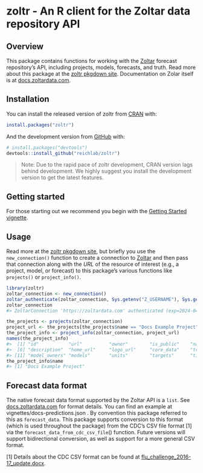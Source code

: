 
<!-- README.md is generated from README.Rmd. Please edit this file -->

# zoltr - An R client for the Zoltar data repository API

## Overview

This package contains functions for working with the
[Zoltar](https://www.zoltardata.com/) forecast repository’s API,
including projects, models, forecasts, and truth. Read more about this
package at the [zoltr pkgdown site](http://reichlab.io/zoltr/).
Documentation on Zolar itself is at
[docs.zoltardata.com](https://docs.zoltardata.com/).

## Installation

You can install the released version of zoltr from
[CRAN](https://CRAN.R-project.org) with:

``` r
install.packages("zoltr")
```

And the development version from [GitHub](https://github.com/) with:

``` r
# install.packages("devtools")
devtools::install_github("reichlab/zoltr")
```

> Note: Due to the rapid pace of zoltr development, CRAN version lags
> behind development. We highly suggest you install the development
> version to get the latest features.

## Getting started

For those starting out we recommend you begin with the [Getting Started
vignette](articles/getting-started.html).

## Usage

Read more at the [zoltr pkgdown site](http://reichlab.io/zoltr/), but
briefly you use the `new_connection()` function to create a connection
to [Zoltar](https://www.zoltardata.com/) and then pass that connection
along with the *URL* of the resource of interest (e.g., a project,
model, or forecast) to this package’s various functions like
`projects()` or `project_info()`.

``` r
library(zoltr)
zoltar_connection <- new_connection()
zoltar_authenticate(zoltar_connection, Sys.getenv("Z_USERNAME"), Sys.getenv("Z_PASSWORD"))
zoltar_connection
#> ZoltarConnection 'https://zoltardata.com' authenticated (exp=2024-04-08 13:29:49 UTC)

the_projects <- projects(zoltar_connection)
project_url <- the_projects[the_projects$name == "Docs Example Project", "url"]
the_project_info <- project_info(zoltar_connection, project_url)
names(the_project_info)
#>  [1] "id"           "url"          "owner"        "is_public"    "name"        
#>  [6] "description"  "home_url"     "logo_url"     "core_data"    "truth"       
#> [11] "model_owners" "models"       "units"        "targets"      "timezeros"
the_project_info$name
#> [1] "Docs Example Project"
```

## Forecast data format

The native forecast data format supported by the Zoltar API is a `list`.
See [docs.zoltardata.com](https://docs.zoltardata.com/) for format
details. You can find an example at vignettes/docs-predictions.json . By
convention this package referred to this as `forecast_data`. This
package supports conversion to this format (which is used throughout the
package) from the CDC’s CSV file format \[1\] via the
`forecast_data_from_cdc_csv_file`() function. Future versions will
support bidirectional conversion, as well as support for a more general
CSV format.

\[1\] Details about the CDC CSV format can be found at
[flu_challenge_2016-17_update.docx](https://predict.cdc.gov/api/v1/attachments/flusight/flu_challenge_2016-17_update.docx).

